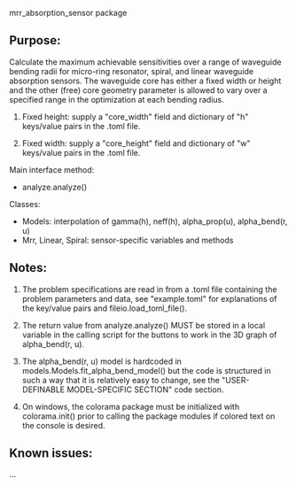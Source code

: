 mrr_absorption_sensor package

## Purpose:
Calculate the maximum achievable sensitivities over a range of waveguide bending radii
for micro-ring resonator, spiral, and linear waveguide absorption sensors. The waveguide
core has either a fixed width or height and the other (free) core geometry parameter is
allowed to vary over a specified range in the optimization at each bending radius.

1. Fixed height: supply a "core_width" field and dictionary of "h" keys/value pairs in
   the .toml file.

2. Fixed width:  supply a "core_height" field and dictionary of "w" keys/value pairs in
   the .toml file.

Main interface method:
- analyze.analyze()

Classes:
- Models: interpolation of gamma(h), neff(h), alpha_prop(u), alpha_bend(r, u)
- Mrr, Linear, Spiral: sensor-specific variables and methods

## Notes:

1. The problem specifications are read in from a .toml file containing the problem
   parameters and data, see "example.toml" for explanations of the key/value pairs and
   fileio.load_toml_file().

2. The return value from analyze.analyze() MUST be stored in a local variable in the
   calling script for the buttons to work in the 3D graph of alpha_bend(r, u).

3. The alpha_bend(r, u) model is hardcoded in models.Models.fit_alpha_bend_model()
   but the code is structured in such a way that it is relatively easy to change, see
   the "USER-DEFINABLE MODEL-SPECIFIC SECTION" code section.

4. On windows, the colorama package must be initialized with colorama.init()
   prior to calling the package modules if colored text on the console is desired.

## Known issues:

...
